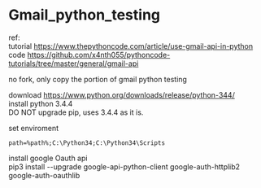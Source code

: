 # Gmail_python_testing  

ref:  
tutorial https://www.thepythoncode.com/article/use-gmail-api-in-python  
code https://github.com/x4nth055/pythoncode-tutorials/tree/master/general/gmail-api    

no fork, only copy the portion of gmail python testing  

download https://www.python.org/downloads/release/python-344/  
install python 3.4.4  
DO NOT upgrade pip, uses 3.4.4 as it is.  

set enviroment   
```  
path=%path%;C:\Python34;C:\Python34\Scripts  
```  

install google Oauth api  
pip3 install --upgrade google-api-python-client google-auth-httplib2 google-auth-oauthlib  


